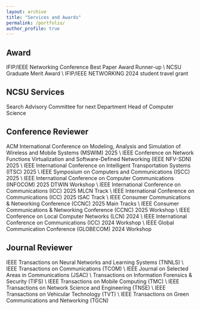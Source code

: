 ```yaml
---
layout: archive
title: "Services and Awards"
permalink: /portfolio/
author_profile: true
---
```


## Award
IFIP/IEEE Networking Conference Best Paper Award Runner-up \\
NCSU Graduate Merit Award \\
IFIP/IEEE NETWORKING 2024 student travel grant

## NCSU Services
Search Advisory Committee for next Department Head of Computer Science

## Conference Reviewer
ACM International Conference on Modeling, Analysis and Simulation of Wireless and Mobile Systems (MSWIM) 2025 \\
IEEE Conference on Network Functions Virtualization and Software-Defined Networking (IEEE NFV-SDN) 2025 \\
IEEE International Conference on Intelligent Transportation Systems (ITSC)  2025 \\
IEEE Symposium on Computers and Communications (ISCC) 2025 \\
IEEE International Conference on Computer Communications (INFOCOM) 2025 DTWIN Workshop \\
IEEE International Conference on Communications (ICC) 2025 MLCN Track \\
IEEE International Conference on Communications (ICC) 2025 ISAC Track \\
IEEE Consumer Communications & Networking Conference (CCNC) 2025 Main Tracks \\
IEEE Consumer Communications & Networking Conference (CCNC) 2025 Workshop \\
IEEE Conference on Local Computer Networks (LCN) 2024 \\
IEEE International Conference on Communications (ICC) 2024 Workshop \\
IEEE Global Communication Conference (GLOBECOM) 2024 Workshop

## Journal Reviewer
IEEE Transactions on Neural Networks and Learning Systems (TNNLS) \\
IEEE Transactions on Communications (TCOM) \\
IEEE Journal on Selected Areas in Communications (JSAC) \\
Transactions on Information Forensics & Security (TIFS) \\
IEEE Transactions on Mobile Computing (TMC) \\
IEEE Transactions on Network Science and Engineering (TNSE) \\
IEEE Transactions on Vehicular Technology (TVT) \\
IEEE Transactions on Green Communications and Networking (TGCN)
